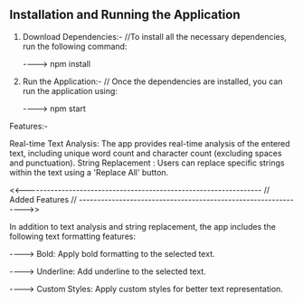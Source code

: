 
## Installation and Running the Application

1. Download Dependencies:-
   //To install all the necessary dependencies, run the following command:

   ---->   npm install  


2. Run the Application:-
  // Once the dependencies are installed, you can run the application using:
   
   ---->   npm start  
   
Features:-

   Real-time Text Analysis:
       The app provides real-time analysis of the entered text, including unique word count and character count (excluding spaces and punctuation).
   String Replacement :
       Users can replace specific strings within the text using a 'Replace All' button.

<<----------------------------------------------------------------- // Added Features // --------------------------------------------------------------->>

  In addition to text analysis and string replacement, the app includes the following text formatting features:
  
 ----> Bold: Apply bold formatting to the selected text.
 
 ----> Underline: Add underline to the selected text.
 
 ----> Custom Styles: Apply custom styles for better text representation.



